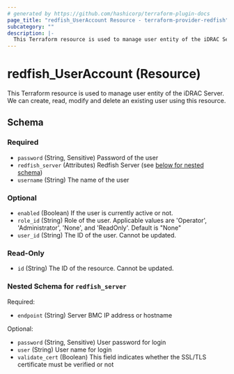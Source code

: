 ```yaml
---
# generated by https://github.com/hashicorp/terraform-plugin-docs
page_title: "redfish_UserAccount Resource - terraform-provider-redfish"
subcategory: ""
description: |-
  This Terraform resource is used to manage user entity of the iDRAC Server. We can create, read, modify and delete an existing user using this resource.
---
```


# redfish_UserAccount (Resource)

This Terraform resource is used to manage user entity of the iDRAC Server. We can create, read, modify and delete an existing user using this resource.



<!-- schema generated by tfplugindocs -->
## Schema

### Required

- `password` (String, Sensitive) Password of the user
- `redfish_server` (Attributes) Redfish Server (see [below for nested schema](#nestedatt--redfish_server))
- `username` (String) The name of the user

### Optional

- `enabled` (Boolean) If the user is currently active or not.
- `role_id` (String) Role of the user. Applicable values are 'Operator', 'Administrator', 'None', and 'ReadOnly'. Default is "None"
- `user_id` (String) The ID of the user. Cannot be updated.

### Read-Only

- `id` (String) The ID of the resource. Cannot be updated.

<a id="nestedatt--redfish_server"></a>
### Nested Schema for `redfish_server`

Required:

- `endpoint` (String) Server BMC IP address or hostname

Optional:

- `password` (String, Sensitive) User password for login
- `user` (String) User name for login
- `validate_cert` (Boolean) This field indicates whether the SSL/TLS certificate must be verified or not
